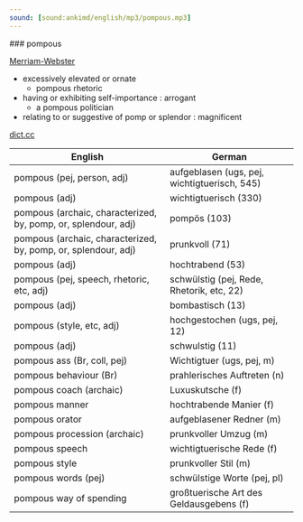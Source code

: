 ```yaml
---
sound: [sound:ankimd/english/mp3/pompous.mp3]
---
```


\### pompous

[Merriam-Webster](https://www.merriam-webster.com/dictionary/pompous)

- excessively elevated or ornate
    - pompous rhetoric
- having or exhibiting self-importance : arrogant
    - a pompous politician
- relating to or suggestive of pomp or splendor : magnificent

[dict.cc](https://www.dict.cc/pompous)

| English        | German       |
| -------------- | ------------ |
| pompous (pej, person, adj) | aufgeblasen (ugs, pej, wichtigtuerisch, 545) |
| pompous (adj) | wichtigtuerisch (330) |
| pompous (archaic, characterized, by, pomp, or, splendour, adj) | pompös (103) |
| pompous (archaic, characterized, by, pomp, or, splendour, adj) | prunkvoll (71) |
| pompous (adj) | hochtrabend (53) |
| pompous (pej, speech, rhetoric, etc, adj) | schwülstig (pej, Rede, Rhetorik, etc, 22) |
| pompous (adj) | bombastisch (13) |
| pompous (style, etc, adj) | hochgestochen (ugs, pej, 12) |
| pompous (adj) | schwulstig (11) |
| pompous ass (Br, coll, pej) | Wichtigtuer (ugs, pej, m) |
| pompous behaviour (Br) | prahlerisches Auftreten (n) |
| pompous coach (archaic) | Luxuskutsche (f) |
| pompous manner | hochtrabende Manier (f) |
| pompous orator | aufgeblasener Redner (m) |
| pompous procession (archaic) | prunkvoller Umzug (m) |
| pompous speech | wichtigtuerische Rede (f) |
| pompous style | prunkvoller Stil (m) |
| pompous words (pej) | schwülstige Worte (pej, pl) |
| pompous way of spending | großtuerische Art des Geldausgebens (f) |
